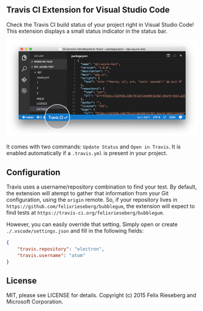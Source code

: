 ## Travis CI Extension for Visual Studio Code
Check the Travis CI build status of your project right in Visual Studio Code! This extension displays a small status indicator in the status bar.

![Screenshot](screen.png)

It comes with two commands: `Update Status` and `Open in Travis`. It is enabled automatically if a `.travis.yml` is present in your project.

## Configuration
Travis uses a username/repository combination to find your test. By default, the extension will atempt to gather that information from your Git configuration, using the `origin` remote. So, if your repository lives in `https://github.com/felixrieseberg/bubblegum`, the extension will expect to find tests at `https://travis-ci.org/felixrieseberg/bubblegum`.

However, you can easily override that setting. Simply open or create `./.vscode/settings.json` and fill in the following fields:

```json
{
    "travis.repository": "electron",
    "travis.username": "atom"
}
```

## License
MIT, please see LICENSE for details. Copyright (c) 2015 Felix Rieseberg and Microsoft Corporation.
